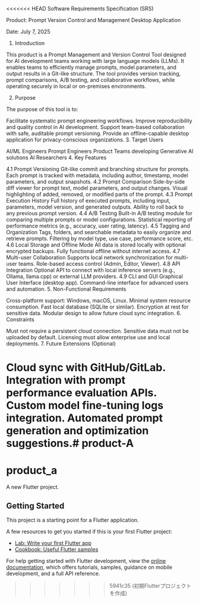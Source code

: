 <<<<<<< HEAD
Software Requirements Specification (SRS)

Product: Prompt Version Control and Management Desktop Application

Date: July 7, 2025

1. Introduction

This product is a Prompt Management and Version Control Tool designed for AI development teams working with large language models (LLMs). It enables teams to efficiently manage prompts, model parameters, and output results in a Git-like structure. The tool provides version tracking, prompt comparisons, A/B testing, and collaborative workflows, while operating securely in local or on-premises environments.

2. Purpose

The purpose of this tool is to:

Facilitate systematic prompt engineering workflows.
Improve reproducibility and quality control in AI development.
Support team-based collaboration with safe, auditable prompt versioning.
Provide an offline-capable desktop application for privacy-conscious organizations.
3. Target Users

AI/ML Engineers
Prompt Engineers
Product Teams developing Generative AI solutions
AI Researchers
4. Key Features

4.1 Prompt Versioning
Git-like commit and branching structure for prompts.
Each prompt is tracked with metadata, including author, timestamp, model parameters, and output snapshots.
4.2 Prompt Comparison
Side-by-side diff viewer for prompt text, model parameters, and output changes.
Visual highlighting of added, removed, or modified parts of the prompt.
4.3 Prompt Execution History
Full history of executed prompts, including input, parameters, model version, and generated outputs.
Ability to roll back to any previous prompt version.
4.4 A/B Testing
Built-in A/B testing module for comparing multiple prompts or model configurations.
Statistical reporting of performance metrics (e.g., accuracy, user rating, latency).
4.5 Tagging and Organization
Tags, folders, and searchable metadata to easily organize and retrieve prompts.
Filtering by model type, use case, performance score, etc.
4.6 Local Storage and Offline Mode
All data is stored locally with optional encrypted backups.
Fully functional offline without internet access.
4.7 Multi-user Collaboration
Supports local network synchronization for multi-user teams.
Role-based access control (Admin, Editor, Viewer).
4.8 API Integration
Optional API to connect with local inference servers (e.g., Ollama, llama.cpp) or external LLM providers.
4.9 CLI and GUI
Graphical User Interface (desktop app).
Command-line interface for advanced users and automation.
5. Non-Functional Requirements

Cross-platform support: Windows, macOS, Linux.
Minimal system resource consumption.
Fast local database (SQLite or similar).
Encryption at rest for sensitive data.
Modular design to allow future cloud sync integration.
6. Constraints

Must not require a persistent cloud connection.
Sensitive data must not be uploaded by default.
Licensing must allow enterprise use and local deployments.
7. Future Extensions (Optional)

Cloud sync with GitHub/GitLab.
Integration with prompt performance evaluation APIs.
Custom model fine-tuning logs integration.
Automated prompt generation and optimization suggestions.# product-A
=======
# product_a

A new Flutter project.

## Getting Started

This project is a starting point for a Flutter application.

A few resources to get you started if this is your first Flutter project:

- [Lab: Write your first Flutter app](https://docs.flutter.dev/get-started/codelab)
- [Cookbook: Useful Flutter samples](https://docs.flutter.dev/cookbook)

For help getting started with Flutter development, view the
[online documentation](https://docs.flutter.dev/), which offers tutorials,
samples, guidance on mobile development, and a full API reference.
>>>>>>> 5941c35 (初期Flutterプロジェクトを作成)
